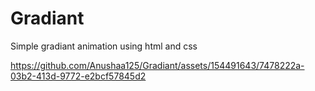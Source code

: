 # Gradiant
Simple gradiant animation using html and css

https://github.com/Anushaa125/Gradiant/assets/154491643/7478222a-03b2-413d-9772-e2bcf57845d2
